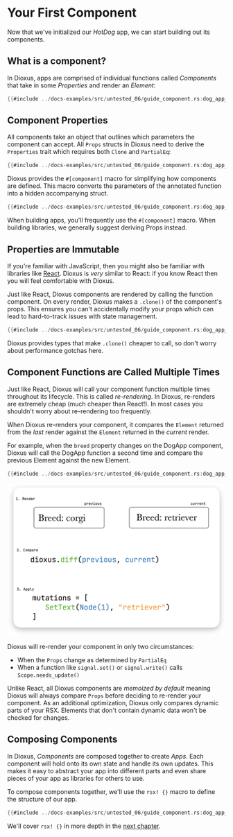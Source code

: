 # Your First Component

Now that we've initialized our *HotDog* app, we can start building out its components.

## What is a component?

In Dioxus, apps are comprised of individual functions called *Components* that take in some *Properties* and render an *Element*:

```rust
{{#include ../docs-examples/src/untested_06/guide_component.rs:dog_app_component_props_fn}}
```

## Component Properties

All components take an object that outlines which parameters the component can accept. All `Props` structs in Dioxus need to derive the `Properties` trait which requires both `Clone` and `PartialEq`:

```rust
{{#include ../docs-examples/src/untested_06/guide_component.rs:dog_app_component_props}}
```

Dioxus provides the `#[component]` macro for simplifying how components are defined. This macro converts the parameters of the annotated function into a hidden accompanying struct.

```rust
{{#include ../docs-examples/src/untested_06/guide_component.rs:dog_app_component_macro}}
```

When building apps, you'll frequently use the `#[component]` macro. When building libraries, we generally suggest deriving Props instead.

## Properties are Immutable

If you're familiar with JavaScript, then you might also be familiar with libraries like [React](http://react.dev). Dioxus is *very* similar to React: if you know React then you will feel comfortable with Dioxus.

Just like React, Dioxus components are rendered by calling the function component. On every render, Dioxus makes a `.clone()` of the component's props. This ensures you can't accidentally modify your props which can lead to hard-to-track issues with state management.

```rust
{{#include ../docs-examples/src/untested_06/guide_component.rs:dog_app_component_props_clone}}
```

Dioxus provides types that make `.clone()` cheaper to call, so don't worry about performance gotchas here.

## Component Functions are Called Multiple Times

Just like React, Dioxus will call your component function multiple times throughout its lifecycle. This is called *re-rendering*. In Dioxus, re-renders are extremely cheap (much cheaper than React!). In most cases you shouldn't worry about re-rendering too frequently.

When Dioxus re-renders your component, it compares the `Element` returned from the *last* render against the `Element` returned in the *current* render.

For example, when the `breed` property changes on the DogApp component, Dioxus will call the DogApp function a second time and compare the previous Element against the new Element.

```rust
{{#include ../docs-examples/src/untested_06/guide_component.rs:dog_app_component_run}}
```

![Diffing](/assets/06_docs/diffing_diagram.png)

Dioxus will re-render your component in only two circumstances:

- When the `Props` change as determined by `PartialEq`
- When a function like `signal.set()` or `signal.write()` calls `Scope.needs_update()`

Unlike React, all Dioxus components are *memoized by default* meaning Dioxus will always compare `Props` before deciding to re-render your component. As an additional optimization, Dioxus only compares dynamic parts of your RSX. Elements that don't contain dynamic data won't be checked for changes.

## Composing Components

In Dioxus, *Components* are composed together to create *Apps*. Each component will hold onto its own state and handle its own updates. This makes it easy to abstract your app into different parts and even share pieces of your app as libraries for others to use.

To compose components together, we'll use the `rsx! {}` macro to define the structure of our app.

```rust
{{#include ../docs-examples/src/untested_06/guide_component.rs:dog_app_component_compose}}
```

We'll cover `rsx! {}` in more depth in the [next chapter](rsx.md).
